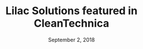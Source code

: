 ---
layout: post
title:  Lilac Solutions featured in CleanTechnica
date:   September 2, 2018
category: "Press release"
excerpt: "The energy storage sector has been growing robustly, despite some concerns about the global supply chain for one key material, lithium. Well, that question could soon be moot. The California-based startup Lilac Solutions has just received a major financial boost for an innovative, low-impact method for extracting lithium from abundant brines around the globe."
external: https://cleantechnica.com/2018/09/02/yes-there-will-be-plenty-of-lithium-for-energy-storage/
hidden: true
sitemap: false
---